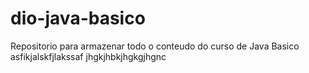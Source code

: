 # dio-java-basico
Repositorio para armazenar todo o conteudo do curso de Java Basico
asfikjalskfjlakssaf jhgkjhbkjhgkgjhgnc